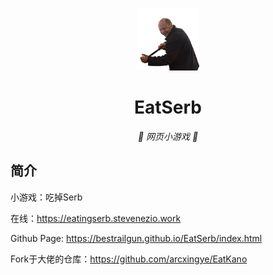 <p align="center">
  <a href="https://eatingserb.stevenezio.work"><img src="https://github.com/BestRailgun/EatSerb/blob/main/static/image/ClickBefore.png?raw=true" width="100" height="100" alt="EatKano"></a>
</p>
<div align="center">

# EatSerb

_🦌 网页小游戏 🥛_

</div>


## 简介
小游戏：吃掉Serb

在线：https://eatingserb.stevenezio.work

Github Page: https://bestrailgun.github.io/EatSerb/index.html

Fork于大佬的仓库：https://github.com/arcxingye/EatKano
